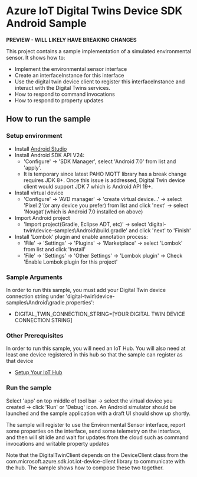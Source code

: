 # Azure IoT Digital Twins Device SDK Android Sample

**PREVIEW - WILL LIKELY HAVE BREAKING CHANGES**

This project contains a sample implementation of a simulated environmental sensor. It shows how to:

  * Implement the environmental sensor interface
  * Create an interfaceInstance for this interface
  * Use the digital twin device client to register this interfaceInstance and interact with the Digital Twins services.
  * How to respond to command invocations
  * How to respond to property updates

## How to run the sample

### Setup environment
* Install [Android Studio](https://developer.android.com/studio) 
* Install Android SDK API V24: 
  * 'Configure' ->  'SDK Manager', select 'Android 7.0' from list and 'apply'. 
  * It is temporary since latest PAHO MQTT library has a break change requires JDK 8+. Once this issue is addressed, Digital Twin device client would support JDK 7 which is Android API 19+. 
* Install virtual device
  * 'Configure' -> 'AVD manager' -> 'create virtual device...' -> select 'Pixel 2'(or any device you prefer) from list and click 'next' -> select 'Nougat'(which is Android 7.0 installed on above) 
* Import Android project
  * 'Import project(Gradle, Eclipse ADT, etc)' -> select 'digital-twin\device-samples\Android\build.gradle' and click 'next' to 'Finish'
* Install 'Lombok' plugin and enable annotation process: 
  * 'File' -> 'Settings' -> 'Plugins' -> 'Marketplace' -> select 'Lombok' from list and click 'Install'
  * 'File' -> 'Settings' -> 'Other Settings' -> 'Lombok plugin' -> Check 'Enable Lombok plugin for this project'
### Sample Arguments

In order to run this sample, you must add your Digital Twin device connection string under 'digital-twin\device-samples\Android\gradle.properties':
- DIGITAL_TWIN_CONNECTION_STRING=[YOUR DIGITAL TWIN DEVICE CONNECTION STRING]

### Other Prerequisites
In order to run this sample, you will need an IoT Hub. You will also need at least one device registered in this hub so that the sample can register as that device
* [Setup Your IoT Hub][lnk-setup-iot-hub]

### Run the sample
Select 'app' on top middle of tool bar -> select the virtual device you created -> click 'Run' or 'Debug' icon. An Android simulator should be launched and the sample application with a draft UI should show up shortly.
     

The sample will register to use the Environmental Sensor interface, report some properties on the interface, send some telemetry on the
interface, and then will sit idle and wait for updates from the cloud such as command invocations and writable property updates

Note that the DigitalTwinClient depends on the DeviceClient class from the com.microsoft.azure.sdk.iot.iot-device-client library to communicate with the hub. The sample shows how to compose these two together.

[lnk-setup-iot-hub]: https://aka.ms/howtocreateazureiothub
